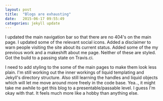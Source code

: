 ```yaml
---
layout: post
title:  "Blogs are exhausting"
date:   2015-06-17 09:55:49
categories: jekyll update
---
```

I updated the main navigation bar so that there are no 404's on the main page.  I updated some of the relevant social icons.  Added a disclaimer to warn people visiting the site about its current status.  Added some of the my previous work and a makeshift about me page.  Neither of these are styled.  Got the build to a passing state on Travis.ci.  

I need to add styling to the some of the main pages to make them look less plain. I'm still working out the inner workings of liquid templating and Jekyll's directory structure.  Also still learning the handles and liquid objects which will let me move around more freely in the code base.  Yea.., it might take me awhile to get this blog to a presentable/passable level.  I guess I'm okay with that.  It feels much more like a hobby than anything else.
